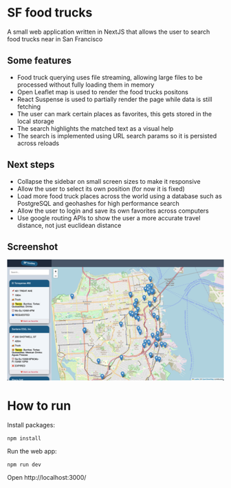 # SF food trucks

A small web application written in NextJS that allows the user
to search food trucks near in San Francisco

## Some features

- Food truck querying uses file streaming, allowing large files to be processed without fully loading them in memory
- Open Leaflet map is used to render the food trucks positons
- React Suspense is used to partially render the page while data is still fetching
- The user can mark certain places as favorites, this gets stored in the local storage
- The search highlights the matched text as a visual help
- The search is implemented using URL search params so it is persisted across reloads

## Next steps

- Collapse the sidebar on small screen sizes to make it responsive
- Allow the user to select its own position (for now it is fixed)
- Load more food truck places across the world using a database such as PostgreSQL and geohashes for high performance search
- Allow the user to login and save its own favorites across computers
- Use google routing APIs to show the user a more accurate travel distance, not just euclidean distance

## Screenshot

![Screenshot](screenshot.png)

# How to run

Install packages:

```
npm install
```

Run the web app:

```
npm run dev
```

Open http://localhost:3000/
